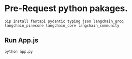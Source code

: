 # Pre-Request python pakages.


```
pip install fastapi pydantic typing json langchain_groq langchain_pinecone langchain_core langchain_community

```

## Run App.js

```markdown
python app.py
```